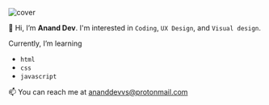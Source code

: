 ![cover](https://user-images.githubusercontent.com/105147479/168462761-fc17d49e-2dcd-4647-ab45-b03a67c634a7.jpg)

👋 Hi, I’m **Anand Dev**. I'm interested in `Coding`, `UX Design`, and `Visual design`.

Currently, I’m learning 
- `html`
- `css`
- `javascript`

📫 You can reach me at ananddevvs@protonmail.com

<!---
devAnandVS/devAnandVS is a ✨ special ✨ repository because its `README.md` (this file) appears on your GitHub profile.
You can click the Preview link to take a look at your changes.
--->
